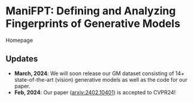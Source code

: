 # ManiFPT: Defining and Analyzing Fingerprints of Generative Models
Homepage

## Updates
- **March, 2024**: We will soon release our GM dataset consisting of 14+ state-of-the-art (vision) generative models as well as the code for our paper.
- **Feb, 2024**:  Our paper ([arxiv:2402.10401](https://arxiv.org/abs/2402.10401)) is accepted to CVPR24!
